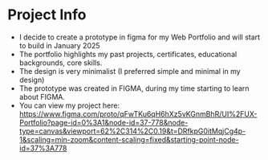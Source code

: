 # Project Info
- I decide to create a prototype in figma for my Web Portfolio and will start to build in January 2025
- The portfolio highlights my past projects, certificates, educational backgrounds, core skills.
- The design is very minimalist (I preferred simple and minimal in my design)
- The prototype was created in FIGMA, during my time starting to learn about FIGMA.
- You can view my project here: https://www.figma.com/proto/qFwTKu6qH6hXz5vKGnmBhR/UI%2FUX-Portfolio?page-id=0%3A1&node-id=37-778&node-type=canvas&viewport=62%2C314%2C0.19&t=DRfkpG0itMqjCg4p-1&scaling=min-zoom&content-scaling=fixed&starting-point-node-id=37%3A778
